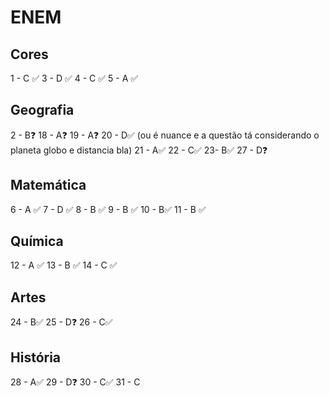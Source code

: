 # ENEM
## Cores
1 - C ✅ 
3 - D ✅
4 - C ✅
5 - A ✅

## Geografia
2 - B❓
18 - A❓
19 - A❓
20 - D✅ (ou é nuance e a questão tá considerando o planeta globo e distancia bla)
21 - A✅
22 - C✅
23- B✅
27 - D❓
## Matemática
6 - A ✅
7 - D ✅
8 - B ✅
9 - B ✅
10 - B✅
11 - B ✅

## Química
12 - A ✅
13 - B ✅
14 - C ✅

## Artes
24 - B✅
25 - D❓
26 - C✅

## História
28 - A✅
29 - D❓
30 - C✅
31 - C
